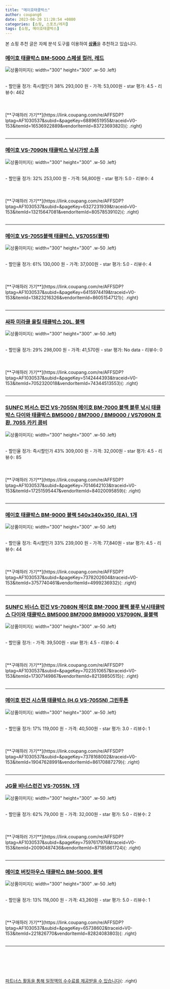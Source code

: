 ```yaml
---
title: "메이호태클박스"
author: coupang6
date: 2023-08-20 11:20:54 +0800
categories: [쇼핑, 스포츠/레저]
tags: [쇼핑, 메이호태클박스]
---
```


본 쇼핑 추천 글은 자체 분석 도구를 이용하여 [**상품**](https://link.coupang.com/a/bao1ui)을 추천하고 있습니다.

### [메이호 태클박스 BM-5000 스페셜 컬러, 레드](https://link.coupang.com/re/AFFSDP?lptag=AF1030537&subid=&pageKey=6889651955&traceid=V0-153&itemId=16536922889&vendorItemId=83723693820)

![상품이미지](https://thumbnail8.coupangcdn.com/thumbnails/remote/230x230ex/image/vendor_inventory/9a97/bfe1e6182f28408df48c0cbe013ef36ede4af14505dc74df0906afe33380.jpg){: width="300" height="300" .w-50 .left}


<br>
- 할인율 정가: 즉시할인가 38%  293,000   원
- 가격: 53,000원
- star 평가: 4.5
- 리뷰수: 462
<br>
<br>
<br>
<br>
[**구매하러 가기**](https://link.coupang.com/re/AFFSDP?lptag=AF1030537&subid=&pageKey=6889651955&traceid=V0-153&itemId=16536922889&vendorItemId=83723693820){: .right}
<br>
<br>

---

### [메이호 VS-7090N 태클박스 낚시가방 소품](https://link.coupang.com/re/AFFSDP?lptag=AF1030537&subid=&pageKey=6327231939&traceid=V0-153&itemId=13215647081&vendorItemId=80578539102)

![상품이미지](https://thumbnail8.coupangcdn.com/thumbnails/remote/230x230ex/image/vendor_inventory/79c2/5774116455b6895e82011ec20852d8f2a26aad7c2cedfd31ac84e2212e9a.jpg){: width="300" height="300" .w-50 .left}


<br>
- 할인율 정가: 32%  253,000   원
- 가격: 56,800원
- star 평가: 5.0
- 리뷰수: 4
<br>
<br>
<br>
<br>
[**구매하러 가기**](https://link.coupang.com/re/AFFSDP?lptag=AF1030537&subid=&pageKey=6327231939&traceid=V0-153&itemId=13215647081&vendorItemId=80578539102){: .right}
<br>
<br>

---

### [메이호 VS-7055블랙 태클박스, VS7055(블랙)](https://link.coupang.com/re/AFFSDP?lptag=AF1030537&subid=&pageKey=6415974419&traceid=V0-153&itemId=13823216326&vendorItemId=86051547121)

![상품이미지](https://thumbnail7.coupangcdn.com/thumbnails/remote/230x230ex/image/vendor_inventory/973e/a18aac7defba8bbe494a49c1e931e7a33024b5b7e24a3fe0566f4eddda3d.jpeg){: width="300" height="300" .w-50 .left}


<br>
- 할인율 정가: 61%  130,000   원
- 가격: 37,000원
- star 평가: 5.0
- 리뷰수: 4
<br>
<br>
<br>
<br>
[**구매하러 가기**](https://link.coupang.com/re/AFFSDP?lptag=AF1030537&subid=&pageKey=6415974419&traceid=V0-153&itemId=13823216326&vendorItemId=86051547121){: .right}
<br>
<br>

---

### [싸파 미라클 올킬 태클박스 20L, 블랙](https://link.coupang.com/re/AFFSDP?lptag=AF1030537&subid=&pageKey=5142444393&traceid=V0-153&itemId=7052320018&vendorItemId=74344513553)

![상품이미지](https://thumbnail9.coupangcdn.com/thumbnails/remote/230x230ex/image/rs_quotation_api/p8xxaekv/b7ab3103c29f493eb93fbfd0b7a7f5a5.jpg){: width="300" height="300" .w-50 .left}


<br>
- 할인율 정가: 29%  298,000   원
- 가격: 41,570원
- star 평가: No data
- 리뷰수: 0
<br>
<br>
<br>
<br>
[**구매하러 가기**](https://link.coupang.com/re/AFFSDP?lptag=AF1030537&subid=&pageKey=5142444393&traceid=V0-153&itemId=7052320018&vendorItemId=74344513553){: .right}
<br>
<br>

---

### [SUNFC 버서스 런건 VS-7055N 메이호 BM-7000 블랙 블루 낚시 태클박스 다이와 태클박스 BM5000 / BM7000 / BM9000 / VS7090N 호환, 7055 카키 콤비](https://link.coupang.com/re/AFFSDP?lptag=AF1030537&subid=&pageKey=7014642103&traceid=V0-153&itemId=17251595447&vendorItemId=84020095859)

![상품이미지](https://thumbnail6.coupangcdn.com/thumbnails/remote/230x230ex/image/vendor_inventory/7875/5151df769a63928668e7ba7b306f84878ce6c2955072b8e05970fd48a487.jpg){: width="300" height="300" .w-50 .left}


<br>
- 할인율 정가: 즉시할인가 43%  309,000   원
- 가격: 32,000원
- star 평가: 4.5
- 리뷰수: 85
<br>
<br>
<br>
<br>
[**구매하러 가기**](https://link.coupang.com/re/AFFSDP?lptag=AF1030537&subid=&pageKey=7014642103&traceid=V0-153&itemId=17251595447&vendorItemId=84020095859){: .right}
<br>
<br>

---

### [메이호 태클박스 BM-9000 블랙 540x340x350_(EA), 1개](https://link.coupang.com/re/AFFSDP?lptag=AF1030537&subid=&pageKey=7378202604&traceid=V0-153&itemId=3757740461&vendorItemId=4999236932)

![상품이미지](https://thumbnail6.coupangcdn.com/thumbnails/remote/230x230ex/image/vendor_inventory/d49f/5dbe195cf678a30bba7f30d9b79b65f710ea1f558a8004a0db3d86e3f87b.jpg){: width="300" height="300" .w-50 .left}


<br>
- 할인율 정가: 즉시할인가 33%  239,000   원
- 가격: 77,840원
- star 평가: 4.5
- 리뷰수: 44
<br>
<br>
<br>
<br>
[**구매하러 가기**](https://link.coupang.com/re/AFFSDP?lptag=AF1030537&subid=&pageKey=7378202604&traceid=V0-153&itemId=3757740461&vendorItemId=4999236932){: .right}
<br>
<br>

---

### [SUNFC 비너스 런건 VS-7080N 메이호 BM-7000 블랙 블루 낚시태클박스 다이와 태클박스 BM5000 BM7000 BM9000 VS7090N, 올블랙](https://link.coupang.com/re/AFFSDP?lptag=AF1030537&subid=&pageKey=7023510657&traceid=V0-153&itemId=17307149867&vendorItemId=82139850515)

![상품이미지](https://thumbnail7.coupangcdn.com/thumbnails/remote/230x230ex/image/vendor_inventory/915a/09ab36a052ccf7ec6781078bd18bc6bd8198d5f72d03ba9dc2ad2fc8f5bc.jpg){: width="300" height="300" .w-50 .left}


<br>
- 할인율 정가: 
- 가격: 39,500원
- star 평가: 4.5
- 리뷰수: 4
<br>
<br>
<br>
<br>
[**구매하러 가기**](https://link.coupang.com/re/AFFSDP?lptag=AF1030537&subid=&pageKey=7023510657&traceid=V0-153&itemId=17307149867&vendorItemId=82139850515){: .right}
<br>
<br>

---

### [메이호 런건 시스템 태클박스 (H.G VS-7055N) 그린투톤](https://link.coupang.com/re/AFFSDP?lptag=AF1030537&subid=&pageKey=7378168002&traceid=V0-153&itemId=19047628991&vendorItemId=86170887279)

![상품이미지](https://thumbnail10.coupangcdn.com/thumbnails/remote/230x230ex/image/vendor_inventory/d953/9890686edf81980777bfbff043d23c64aa9555969cc7a61961596cc6d9c8.jpg){: width="300" height="300" .w-50 .left}


<br>
- 할인율 정가: 17%  119,000   원
- 가격: 40,500원
- star 평가: 3.0
- 리뷰수: 1
<br>
<br>
<br>
<br>
[**구매하러 가기**](https://link.coupang.com/re/AFFSDP?lptag=AF1030537&subid=&pageKey=7378168002&traceid=V0-153&itemId=19047628991&vendorItemId=86170887279){: .right}
<br>
<br>

---

### [JG몰 비너스런건 VS-7055N, 1개](https://link.coupang.com/re/AFFSDP?lptag=AF1030537&subid=&pageKey=7597617976&traceid=V0-153&itemId=20090487436&vendorItemId=87185861724)

![상품이미지](https://thumbnail6.coupangcdn.com/thumbnails/remote/230x230ex/image/vendor_inventory/30f2/9626a6f6d9addebed6cd9e9b5c9511aaed1bbb0bda7e4821e69affc5dca7.JPG){: width="300" height="300" .w-50 .left}


<br>
- 할인율 정가: 62%  79,000   원
- 가격: 32,000원
- star 평가: 5.0
- 리뷰수: 2
<br>
<br>
<br>
<br>
[**구매하러 가기**](https://link.coupang.com/re/AFFSDP?lptag=AF1030537&subid=&pageKey=7597617976&traceid=V0-153&itemId=20090487436&vendorItemId=87185861724){: .right}
<br>
<br>

---

### [메이호 버킷마우스 태클박스 BM-5000, 블랙](https://link.coupang.com/re/AFFSDP?lptag=AF1030537&subid=&pageKey=65738602&traceid=V0-153&itemId=221826770&vendorItemId=82824083803)

![상품이미지](https://thumbnail10.coupangcdn.com/thumbnails/remote/230x230ex/image/vendor_inventory/ce5a/afee983d73079afff021ca8c552f1f605572b4966c6fb14f9ca856c4f7a1.jpeg){: width="300" height="300" .w-50 .left}


<br>
- 할인율 정가: 13%  116,000   원
- 가격: 43,260원
- star 평가: 5.0
- 리뷰수: 1
<br>
<br>
<br>
<br>
[**구매하러 가기**](https://link.coupang.com/re/AFFSDP?lptag=AF1030537&subid=&pageKey=65738602&traceid=V0-153&itemId=221826770&vendorItemId=82824083803){: .right}
<br>
<br>

---
<br><br><br><br><br> [파트너스 활동을 통해 일정액의 수수료를 제공받을 수 있습니다](https://link.coupang.com/a/bao1ui){: .right}